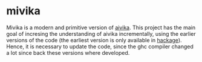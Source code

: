 # mivika

Mivika is a modern and primitive version of [aivika](https://github.com/dsorokin/aivika). This project has the main goal of incresing the understanding of aivika incrementally, using the earlier versions of the code (the earliest version is only available in [hackage](https://hackage.haskell.org/package/aivika-0.1)). Hence, it is necessary to update the code, since the ghc compiler changed a lot since back these versions where developed.
